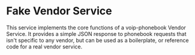 # Fake Vendor Service

This service implements the core functions of a voip-phonebook Vendor Service. It provides a simple JSON response
to phonebook requests that isn't specific to any vendor, but can be used as a boilerplate, or reference code
for a real vendor service.